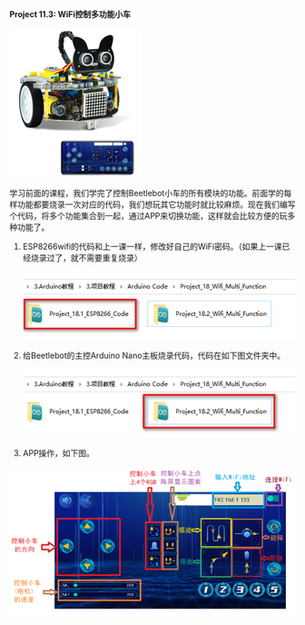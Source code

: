 **Project 11.3: WiFi控制多功能小车**

![img-20230518083704](./img/46277ad803e4c3c05e1d31afa5e1b088.png)

学习前面的课程，我们学完了控制Beetlebot小车的所有模块的功能。前面学的每样功能都要烧录一次对应的代码，我们想玩其它功能时就比较麻烦。现在我们编写个代码，将多个功能集合到一起，通过APP来切换功能，这样就会比较方便的玩多种功能了。

1. ESP8266wifi的代码和上一课一样，修改好自己的WiFi密码。（如果上一课已经烧录过了，就不需要重复烧录）

   ![2023-07-01_134851](./img/928e2e0bc9141b7852322adfaccc2328.png)
2. 给Beetlebot的主控Arduino Nano主板烧录代码，代码在如下图文件夹中。

   ![2023-07-01_134850](./img/8aac71e4a6a52f11591731d25ab90057.png)

3. APP操作，如下图。

![2023-07-01_140100](./img/36ffeedf595e0750e42b83a86c693a73.png)

